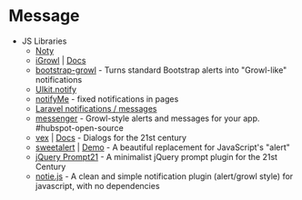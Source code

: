 # Message
- JS Libraries
    - [Noty](http://ned.im/noty/)
    - [iGrowl](http://goo.gl/rdnbtu) | [Docs](http://goo.gl/wwLoYF)
    - [bootstrap-growl](http://goo.gl/TUeiJk) - Turns standard Bootstrap alerts into "Growl-like" notifications
    - [UIkit.notify](http://goo.gl/SfeJ3P)
    - [notifyMe](http://goo.gl/E6nPtb) - fixed notifications in pages
    - [Laravel notifications / messages](http://goo.gl/2TyMmF)
    - [messenger](http://goo.gl/uIkPKI) - Growl-style alerts and messages for your app. #hubspot-open-source
    - [vex](http://goo.gl/2o5zs3) | [Docs](http://goo.gl/yJJBuj) - Dialogs for the 21st century
    - [sweetalert](http://goo.gl/Umkufp) | [Demo](http://goo.gl/9uUOeP) - A beautiful replacement for JavaScript's "alert"
    - [jQuery Prompt21](http://goo.gl/QCuORk) - A minimalist jQuery prompt plugin for the 21st Century
    - [notie.js](https://goo.gl/aBT4SN) - A clean and simple notification plugin (alert/growl style) for javascript, with no dependencies
